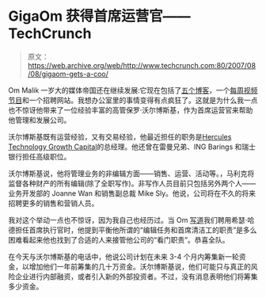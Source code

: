 # GigaOm 获得首席运营官——TechCrunch

> 原文：<https://web.archive.org/web/http://www.techcrunch.com:80/2007/08/08/gigaom-gets-a-coo/>

Om Malik 一岁大的媒体帝国还在继续发展:它现在包括了[五个博客](https://web.archive.org/web/20210923181808/http://www.gigaom.com/)，一个[每周视频节目](https://web.archive.org/web/20210923181808/http://revision3.com/gigaom/)和一个招聘网站。我想办公室里的事情变得有点疯狂了。这就是为什么我一点也不惊讶他带来了一位经验丰富的高管保罗·沃尔博斯基，作为首席运营官来帮助他管理和发展公司。

沃尔博斯基既有运营经验，又有交易经验，他最近担任的职务是[Hercules Technology Growth Capital](https://web.archive.org/web/20210923181808/http://www.htgc.com/)的总经理。他还曾在雷曼兄弟、ING Barings 和瑞士银行担任高级职位。

沃尔博斯基说，他将管理业务的非编辑方面——销售、运营、活动等。，马利克将监督各种财产的所有编辑(除了全职写作)。非写作人员目前只包括另外两个人——业务开发部的 Joanne Wan 和销售副总裁 Mike Sly。他说，公司将在不久的将来招聘更多的销售和营销人员。

我对这个举动一点也不惊讶，因为我自己也经历过。当 Om [写道](https://web.archive.org/web/20210923181808/http://gigaom.com/2007/03/17/techcrunch-hardee/)我们聘用希瑟·哈德担任首席执行官时，他提到平衡他所谓的“编辑任务和首席清洁工的职责”是多么困难看起来他也找到了合适的人来接管他公司的“看门职责”。恭喜全队。

在今天与沃尔博斯基的电话中，他说公司计划在未来 3-4 个月内筹集新一轮资金，以增加他们一年前筹集的几十万资金。沃尔博斯基说，他们可能只与真正的风险企业进行内部融资，或者引入新的外部投资者。不过，没有消息表明他们将筹集多少资金。